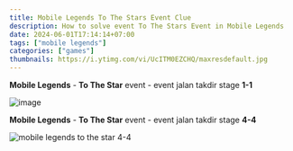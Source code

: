 ```yaml
---
title: Mobile Legends To The Stars Event Clue
description: How to solve event To The Stars Event in Mobile Legends
date: 2024-06-01T17:14:14+07:00
tags: ["mobile legends"]
categories: ["games"]
thumbnails: https://i.ytimg.com/vi/UcITM0EZCHQ/maxresdefault.jpg
---
```


**Mobile Legends** - **To The Star** event - event jalan takdir stage **1-1**

![image](https://github.com/dimaslanjaka/source-posts/assets/12471057/5e64b7ee-cf95-4a60-949e-a4c99bd9251e)

**Mobile Legends** - **To The Star** event - event jalan takdir stage **4-4**

![mobile legends to the star 4-4](https://github.com/dimaslanjaka/source-posts/assets/12471057/e0a4ebfa-7b87-48dc-9770-c6f17e895208)
